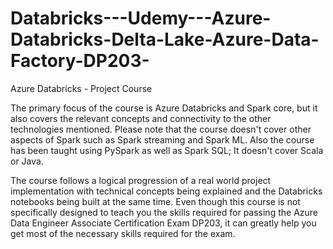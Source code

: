 # Databricks---Udemy---Azure-Databricks-Delta-Lake-Azure-Data-Factory-DP203-
Azure Databricks - Project Course

The primary focus of the course is Azure Databricks and Spark core, but it also covers the relevant concepts and connectivity to the other technologies mentioned. Please note that the course doesn't cover other aspects of Spark such as Spark streaming and Spark ML. Also the course has been taught using PySpark as well as Spark SQL; It doesn't cover Scala or Java.

The course follows a logical progression of a real world project implementation with technical concepts being explained and the Databricks notebooks being built at the same time. Even though this course is not specifically designed to teach you the skills required for passing the Azure Data Engineer Associate Certification Exam DP203, it can greatly help you get most of the necessary skills required for the exam.
